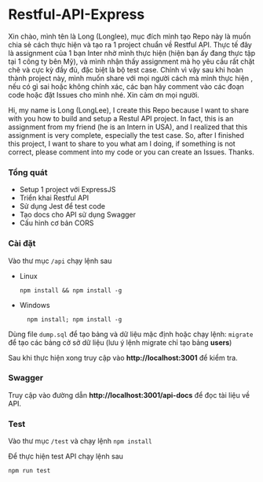 # Restful-API-Express

Xin chào, mình tên là Long (Longlee), mục đích mình tạo Repo này là muốn chia sẻ cách thực hiện và tạo ra 1 project chuẩn về Restful API. Thực tế đây là assignment của 1 bạn Inter nhờ mình thực hiện (hiện bạn ấy đang thực tập tại 1 công ty bên Mỹ), và mình nhận thấy assignment mà họ yêu cầu rất chặt chẽ và cực kỳ đầy đủ, đặc biệt là bộ test case. Chính vì vậy sau khi hoàn thành project này, mình muốn share với mọi người cách mà mình thực hiện , nếu có gì sai hoặc không chính xác, các bạn hãy comment vào các đoạn code hoặc đặt Issues cho mình nhé. Xin cảm ơn mọi người.

Hi, my name is Long (LongLee), I create this Repo because I want to share with you how to build and setup a Restul API project. In fact, this is an assignment from my friend (he is an Intern in USA), and I realized that this assignment is very complete, especially 
the test case. So, after I finished this project, I want to share to you what am I doing, if something is not correct, please comment into my code or you can create an Issues. Thanks. 

### Tổng quát

- Setup 1 project với ExpressJS
- Triển khai Restful API
- Sử dụng Jest để test code
- Tạo docs cho API sử dụng Swagger
- Cấu hình cơ bản CORS

### Cài đặt

  Vào thư mục `/api` chạy lệnh sau
  - Linux
  		
        npm install && npm install -g

- Windows

        npm install; npm install -g

Dùng file `dump.sql` để tạo bảng và dữ liệu mặc định hoặc chạy lệnh: `migrate` để tạo các bảng cở sở dữ liệu (lưu ý lệnh migrate chỉ tạo bảng **users**)

Sau khi thực hiện xong truy cập vào **http://localhost:3001** để kiểm tra.



### Swagger
Truy cập vào đường dẫn **http://localhost:3001/api-docs** để đọc tài liệu về API.

### Test

Vào thư mục `/test` và chạy lệnh `npm install`

Để thực hiện test API chạy lệnh sau


    npm run test
